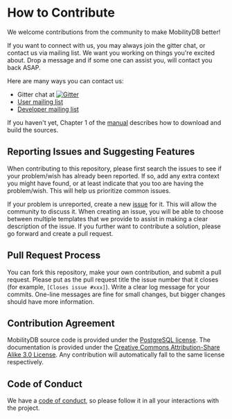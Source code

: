 How to Contribute
=================
We welcome contributions from the community to make MobilityDB better!

If you want to connect with us, you may always join the gitter chat, or contact us via mailing list. We want you working on things you're excited about. Drop a message and if some one can assist you, will contact you back ASAP.

Here are many ways you can contact us:
*   Gitter chat at [![Gitter](https://badges.gitter.im/MobilityDBProject/MobilityDB.svg)](https://gitter.im/MobilityDBProject/MobilityDB?utm_source=badge&utm_medium=badge&utm_campaign=pr-badge)
*   [User mailing list](http://lists.osgeo.org/mailman/listinfo/mobilitydb-users)
*   [Developer mailing list](http://lists.osgeo.org/mailman/listinfo/mobilitydb-dev)

If you haven't yet, Chapter 1 of the [manual](https://docs.mobilitydb.com/MobilityDB/master/) describes how to download and build the sources.

Reporting Issues and Suggesting Features
----------------------------------------
When contributing to this repository, please first search the issues to see if your problem/wish has already been reported. If so, add any extra context you might have found, or at least indicate that you too are having the problem/wish. This will help us prioritize common issues.

If your problem is unreported, create a new [issue](https://github.com/MobilityDB/MobilityDB/issues) for it. This will allow the community to discuss it. When creating an issue, you will be able to choose between multiple templates that we provide to assist in making a clear description of the issue. If you further want to contribute a solution, please go forward and create a pull request.

Pull Request Process
--------------------
You can fork this repository, make your own contribution, and submit a pull request. Please put as the pull request title the issue number that it closes (for example, `[Closes issue #xxx]`). Write a clear log message for your commits. One-line messages are fine for small changes, but bigger changes should have more information.

Contribution Agreement
----------------------
MobilityDB source code is provided under the [PostgreSQL license](https://www.postgresql.org/about/licence/). The documentation is provided under the [Creative Commons Attribution-Share Alike 3.0 License](https://creativecommons.org/licenses/by-sa/3.0/). Any contribution will automatically fall to the same license respectively.

Code of Conduct
---------------
We have a [code of conduct](https://github.com/MobilityDB/MobilityDB/blob/master/code-of-conduct.md), so please follow it in all your interactions with the project.
